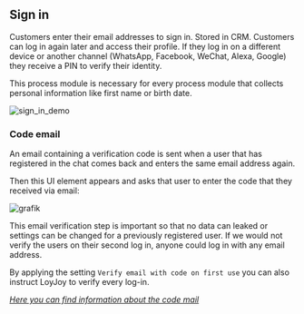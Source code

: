 ## Sign in

Customers enter their email addresses to sign in. Stored in CRM. Customers can log in again later and access their profile. If they log in on a different device or another channel (WhatsApp, Facebook, WeChat, Alexa, Google) they receive a PIN to verify their identity.

This process module is necessary for every process module that collects personal information like first name or birth date.

![sign_in_demo](https://raw.githubusercontent.com/loyjoy/welcome/master/help/processes/process/subprocesses/sign_in_demo.png)

### Code email

An email containing a verification code is sent when a user that has registered in the chat comes back and enters the same email address again.

Then this UI element appears and asks that user to enter the code that they received via email:

![grafik](https://user-images.githubusercontent.com/8091176/125278223-bf19fd00-e312-11eb-896a-76e1f9315c6a.png)

This email verification step is important so that no data can leaked or settings can be changed for a previously registered user. If we would not verify the users on their second log in, anyone could log in with any email address.

By applying the setting `Verify email with code on first use` you can also instruct LoyJoy to verify every log-in.


[_Here you can find information about the code mail_](https://github.com/loyjoy/academy/blob/main/experiences/modules/detailed/signin.md)
